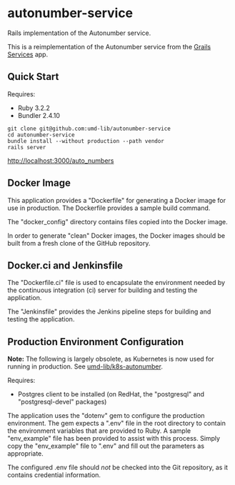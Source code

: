 # autonumber-service

Rails implementation of the Autonumber service.

This is a reimplementation of the Autonumber service from the
[Grails Services][grails] app.

## Quick Start

Requires:

* Ruby 3.2.2
* Bundler 2.4.10

```
git clone git@github.com:umd-lib/autonumber-service
cd autonumber-service
bundle install --without production --path vendor
rails server
```

<http://localhost:3000/auto_numbers>

## Docker Image

This application provides a "Dockerfile" for generating a Docker image for use
in production. The Dockerfile provides a sample build command.

The "docker_config" directory contains files copied into the Docker image.

In order to generate "clean" Docker images, the Docker images should be built
from a fresh clone of the GitHub repository.

## Docker.ci and Jenkinsfile

The "Dockerfile.ci" file is used to encapsulate the environment needed by the
continuous integration (ci) server for building and testing the application.

The "Jenkinsfile" provides the Jenkins pipeline steps for building and
testing the application.

## Production Environment Configuration

**Note:** The following is largely obsolete, as Kubernetes is now used for
running in production. See [umd-lib/k8s-autonumber][k8s-autonumber].

Requires:

* Postgres client to be installed (on RedHat, the "postgresql" and
"postgresql-devel" packages)

The application uses the "dotenv" gem to configure the production environment.
The gem expects a ".env" file in the root directory to contain the environment
variables that are provided to Ruby. A sample "env_example" file has been
provided to assist with this process. Simply copy the "env_example" file to
".env" and fill out the parameters as appropriate.

The configured .env file should _not_ be checked into the Git repository, as it
contains credential information.

[grails]: https://github.com/umd-lib/grails-services
[k8s-autonumber]: https://github.com/umd-lib/k8s-autonumber
